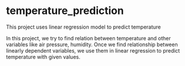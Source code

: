 # temperature_prediction
This project uses linear regression model to predict temperature

In this project, we try to find relation between temperature and other variables like air pressure, humidity. Once we find relationship between linearly dependent variables, we use them in linear regression to predict temperature with given values.  
